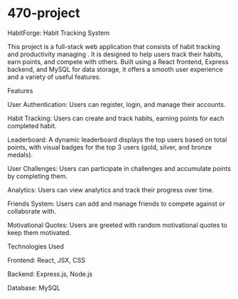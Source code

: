 # 470-project

HabitForge: Habit Tracking System

This project is a full-stack web application that consists of habit tracking and productivity managing . It is designed to help users track their habits, earn points, and compete with others. Built using a React frontend, Express backend, and MySQL for data storage, it offers a smooth user experience and a variety of useful features.

Features

User Authentication: Users can register, login, and manage their accounts.

Habit Tracking: Users can create and track habits, earning points for each completed habit.

Leaderboard: A dynamic leaderboard displays the top users based on total points, with visual badges for the top 3 users (gold, silver, and bronze medals).

User Challenges: Users can participate in challenges and accumulate points by completing them.

Analytics: Users can view analytics and track their progress over time.

Friends System: Users can add and manage friends to compete against or collaborate with.

Motivational Quotes: Users are greeted with random motivational quotes to keep them motivated.

Technologies Used

Frontend: React, JSX, CSS

Backend: Express.js, Node.js

Database: MySQL
